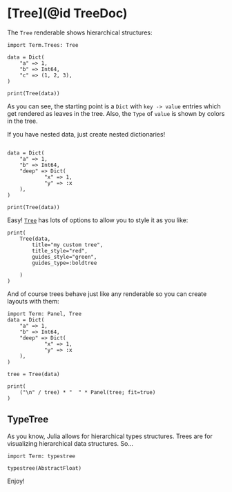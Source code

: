 # [Tree](@id TreeDoc)

The `Tree` renderable shows hierarchical structures:

```@example tree
import Term.Trees: Tree

data = Dict(
    "a" => 1,
    "b" => Int64,
    "c" => (1, 2, 3),
)

print(Tree(data))
```

As you can see, the starting point is a `Dict` with `key -> value` entries which get rendered as leaves in the tree. Also, the `Type` of `value` is shown by colors in the tree.

If you have nested data, just create nested dictionaries!

```@example tree

data = Dict(
    "a" => 1,
    "b" => Int64,
    "deep" => Dict(
            "x" => 1,
            "y" => :x
    ),
)

print(Tree(data))
```

Easy! [`Tree`](@ref) has lots of options to allow you to style it as you like:

```@example tree
print(
    Tree(data,
        title="my custom tree",
        title_style="red",
        guides_style="green",
        guides_type=:boldtree
    
    )
)
```

And of course trees behave just like any renderable so you can create layouts with them:
```@example 
import Term: Panel, Tree
data = Dict(
    "a" => 1,
    "b" => Int64,
    "deep" => Dict(
            "x" => 1,
            "y" => :x
    ),
)

tree = Tree(data)

print(
    ("\n" / tree) * "  " * Panel(tree; fit=true)
)
```

## TypeTree
As you know, Julia allows for hierarchical types structures. Trees are for visualizing hierarchical data structures. So...

```@example
import Term: typestree

typestree(AbstractFloat)
```

Enjoy!
